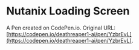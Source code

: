 # Nutanix Loading Screen

A Pen created on CodePen.io. Original URL: [https://codepen.io/deathreaper1-ai/pen/YzbrEvL](https://codepen.io/deathreaper1-ai/pen/YzbrEvL).

